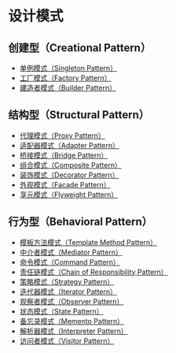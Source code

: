 # 设计模式

## 创建型（Creational Pattern）

- [单例模式（Singleton Pattern）](CreationalPattern/SingletonPattern.js)
- [工厂模式（Factory Pattern）](CreationalPattern/FactoryPattern.js)
- [建造者模式（Builder Pattern）](CreationalPattern/BuilderPattern.js)

## 结构型（Structural Pattern）

- [代理模式（Proxy Pattern）]()
- [适配器模式（Adapter Pattern）]()
- [桥接模式（Bridge Pattern）]()
- [组合模式（Composite Pattern）]()
- [装饰模式（Decorator Pattern）]()
- [外观模式（Facade Pattern）]()
- [享元模式（Flyweight Pattern）]()

## 行为型（Behavioral Pattern）

- [模板方法模式（Template Method Pattern）]()
- [中介者模式（Mediator Pattern）]()
- [命令模式（Command Pattern）]()
- [责任链模式（Chain of Responsibility Pattern）]()
- [策略模式（Strategy Pattern）]()
- [迭代器模式（Iterator Pattern）]()
- [观察者模式（Observer Pattern）]()
- [状态模式（State Pattern）]()
- [备忘录模式（Memento Pattern）]()
- [解析器模式（Interpreter Pattern）]()
- [访问者模式（Visitor Pattern）]()
